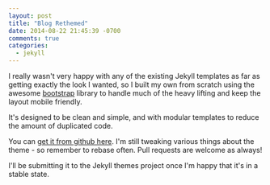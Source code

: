 ```yaml
---
layout: post
title: "Blog Rethemed"
date: 2014-08-22 21:45:39 -0700
comments: true
categories:
  - jekyll
---
```


I really wasn't very happy with any of the existing Jekyll templates as far as getting
exactly the look I wanted, so I built my own from scratch using the awesome
[bootstrap](http://getbootstrap.com) library to handle much of the heavy lifting and
keep the layout mobile friendly.

It's designed to be clean and simple, and with modular templates to reduce the amount
of duplicated code.

You can [get it from github here](https://github.com/scotte/jekyll-clean). I'm still
tweaking various things about the theme - so remember to rebase often. Pull requests
are welcome as always!

I'll be submitting it to the Jekyll themes project once I'm happy that it's in a stable
state.
